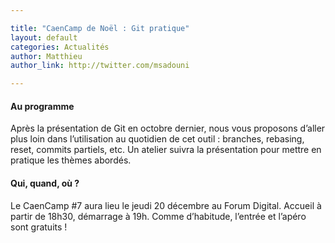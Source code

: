 ```yaml
---

title: "CaenCamp de Noël : Git pratique"
layout: default
categories: Actualités
author: Matthieu
author_link: http://twitter.com/msadouni

---
```


#### Au programme

Après la présentation de Git en octobre dernier, nous vous proposons d’aller plus loin dans l’utilisation au quotidien de cet outil : branches, rebasing, reset, commits partiels, etc. Un atelier suivra la présentation pour mettre en pratique les thèmes abordés.

#### Qui, quand, où ?

Le CaenCamp #7 aura lieu le jeudi 20 décembre au Forum Digital. Accueil à partir de 18h30, démarrage à 19h. Comme d’habitude, l’entrée et l’apéro sont gratuits !
